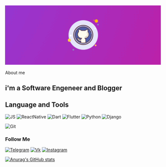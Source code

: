 [![Header](https://github.com/Orsofey/orsofey/blob/main/assets/Screenshot_166.png)](https://t.me/orsofey)

About me
## i'm a Software Engeneer and Blogger

## Language and Tools
![JS](https://img.shields.io/badge/-JS-090909?style=for-the-badge&logo=JavaScript&logoColor=ellow)
![ReactNative](https://img.shields.io/badge/-React-090909?style=for-the-badge&logo=React&logoColor=47C5FB)
![Dart](https://img.shields.io/badge/-Flutter-090909?style=for-the-badge&logo=dart&logoColor=blue)
![Flutter](https://img.shields.io/badge/-Flutter-090909?style=for-the-badge&logo=flutter&logoColor=blue)
![Python](https://img.shields.io/badge/-Python-090909?style=for-the-badge&logo=Python&logoColor=47C5FB)
![Django](https://img.shields.io/badge/-Django-090909?style=for-the-badge&logo=Django&logoColor=21EA93)

![Git](https://img.shields.io/badge/-git-090909?style=for-the-badge&logo=git&logoColor=F36208)


### Follow Me

[![Telegram](https://img.shields.io/badge/-Telegram-090909?style=for-the-badge&logo=Telegram&logoColor=4ED7ED)](https://t.me/orsofey)
[![Vk](https://img.shields.io/badge/-Vk-090909?style=for-the-badge&logo=Vk&logoColor=4ED7ED)](https://vk.com/orsofey)
[![Instagram](https://img.shields.io/badge/-Instagram-090909?style=for-the-badge&logo=instagram&logoColor=F6069F)](https://www.instagram.com/orsofey/)


[![Anurag's GitHub stats](https://github-readme-stats.vercel.app/api?username=orsofey&show_icons=true&theme=radical)](https://github.com/anuraghazra/github-readme-stats)
